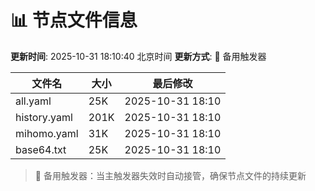 # 📊 节点文件信息

**更新时间**: 2025-10-31 18:10:40 北京时间
**更新方式**: 🔄 备用触发器

| 文件名 | 大小 | 最后修改 |
|--------|------|----------|
| all.yaml | 25K | 2025-10-31 18:10 |
| history.yaml | 201K | 2025-10-31 18:10 |
| mihomo.yaml | 31K | 2025-10-31 18:10 |
| base64.txt | 25K | 2025-10-31 18:10 |

> 🔄 备用触发器：当主触发器失效时自动接管，确保节点文件的持续更新
